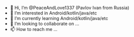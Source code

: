 - 👋 Hi, I’m @PeaceAndLove1337 (Pavlov Ivan from Russia)
- 👀 I’m interested in Android/kotlin/java/etc
- 🌱 I’m currently learning Android/kotlin/java/etc
- 💞️ I’m looking to collaborate on ...
- 📫 How to reach me ...

<!---
PeaceAndLove1337/PeaceAndLove1337 is a ✨ special ✨ repository because its `README.md` (this file) appears on your GitHub profile.
You can click the Preview link to take a look at your changes.
--->

